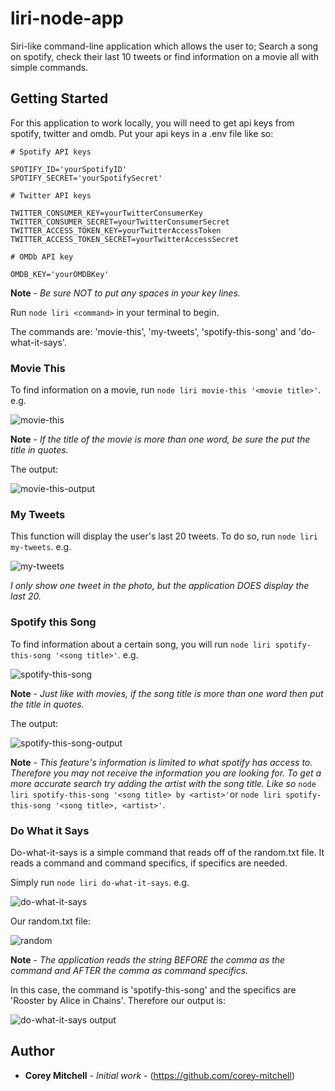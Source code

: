 # liri-node-app

Siri-like command-line application which allows the user to; Search a song on spotify, check their last 10 tweets or find information on a movie all with simple commands.

## Getting Started

For this application to work locally, you will need to get api keys from spotify, twitter and omdb. Put your api keys in a .env file like so:

```
# Spotify API keys

SPOTIFY_ID='yourSpotifyID'
SPOTIFY_SECRET='yourSpotifySecret'

# Twitter API keys

TWITTER_CONSUMER_KEY=yourTwitterConsumerKey
TWITTER_CONSUMER_SECRET=yourTwitterConsumerSecret
TWITTER_ACCESS_TOKEN_KEY=yourTwitterAccessToken
TWITTER_ACCESS_TOKEN_SECRET=yourTwitterAccessSecret

# OMDb API key

OMDB_KEY='yourOMDBKey'
```
**Note** - *Be sure NOT to put any spaces in your key lines.*

Run `node liri <command>` in your terminal to begin.

The commands are: 'movie-this', 'my-tweets', 'spotify-this-song' and 'do-what-it-says'.


### Movie This

To find information on a movie, run `node liri movie-this '<movie title>'`. e.g.

![movie-this](https://user-images.githubusercontent.com/37916145/46517319-5eda0080-c834-11e8-9619-b0e9a96d3790.PNG)

**Note** - *If the title of the movie is more than one word, be sure the put the title in quotes.*

The output: 

![movie-this-output](https://user-images.githubusercontent.com/37916145/46517406-ad879a80-c834-11e8-8697-41903f13ff35.PNG)


### My Tweets

This function will display the user's last 20 tweets. To do so, run `node liri my-tweets`. e.g.

![my-tweets](https://user-images.githubusercontent.com/37916145/46517450-e889ce00-c834-11e8-918f-b1c2a9cc8f21.PNG)

*I only show one tweet in the photo, but the application DOES display the last 20.*


### Spotify this Song

To find information about a certain song, you will run `node liri spotify-this-song '<song title>'`. e.g.

![spotify-this-song](https://user-images.githubusercontent.com/37916145/46517556-6ea61480-c835-11e8-8134-12e08e40bcb0.PNG)

**Note** - *Just like with movies, if the song title is more than one word then put the title in quotes.*

The output:

![spotify-this-song-output](https://user-images.githubusercontent.com/37916145/46517559-706fd800-c835-11e8-8a99-885f60cc57d9.PNG)

**Note** - *This feature's information is limited to what spotify has access to. Therefore you may not receive the information you are looking for. To get a more accurate search try adding the artist with the song title. Like so* `node liri spotify-this-song '<song title> by <artist>'`or `node liri spotify-this-song '<song title>, <artist>'`.


### Do What it Says

Do-what-it-says is a simple command that reads off of the random.txt file. It reads a command and command specifics, if specifics are needed.

Simply run `node liri do-what-it-says`. e.g.

![do-what-it-says](https://user-images.githubusercontent.com/37916145/46517947-82eb1100-c837-11e8-9b44-d184488d223c.PNG)

Our random.txt file:

![random](https://user-images.githubusercontent.com/37916145/46518019-da897c80-c837-11e8-8a34-282d2975ac30.PNG)

**Note** - *The application reads the string BEFORE the comma as the command and AFTER the comma as command specifics.*

In this case, the command is 'spotify-this-song' and the specifics are 'Rooster by Alice in Chains'. Therefore our output is:

![do-what-it-says output](https://user-images.githubusercontent.com/37916145/46518155-787d4700-c838-11e8-8914-7266e76c2544.PNG)


## Author 

* **Corey Mitchell** - *Initial work* - (https://github.com/corey-mitchell)
